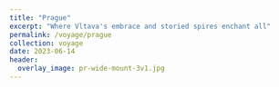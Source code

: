 ```yaml
---
title: "Prague"
excerpt: "Where Vltava's embrace and storied spires enchant all"
permalink: /voyage/prague
collection: voyage
date: 2023-06-14
header:
  overlay_image: pr-wide-mount-3v1.jpg
---
```

